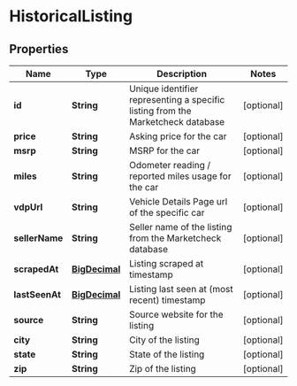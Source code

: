 
# HistoricalListing

## Properties
Name | Type | Description | Notes
------------ | ------------- | ------------- | -------------
**id** | **String** | Unique identifier representing a specific listing from the Marketcheck database |  [optional]
**price** | **String** | Asking price for the car |  [optional]
**msrp** | **String** | MSRP for the car |  [optional]
**miles** | **String** | Odometer reading / reported miles usage for the car |  [optional]
**vdpUrl** | **String** | Vehicle Details Page url of the specific car |  [optional]
**sellerName** | **String** | Seller name of the listing from the Marketcheck database |  [optional]
**scrapedAt** | [**BigDecimal**](BigDecimal.md) | Listing scraped at timestamp |  [optional]
**lastSeenAt** | [**BigDecimal**](BigDecimal.md) | Listing last seen at (most recent) timestamp |  [optional]
**source** | **String** | Source website for the listing |  [optional]
**city** | **String** | City of the listing |  [optional]
**state** | **String** | State of the listing |  [optional]
**zip** | **String** | Zip of the listing |  [optional]



